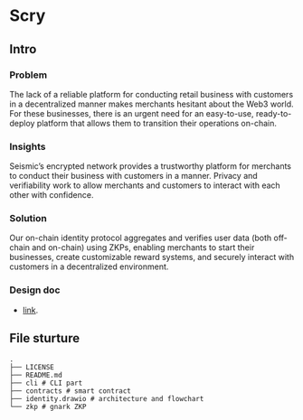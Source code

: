 # Scry

## Intro

### Problem

The lack of a reliable platform for conducting retail business with customers in a decentralized manner makes merchants hesitant about the Web3 world. For these businesses, there is an urgent need for an easy-to-use, ready-to-deploy platform that allows them to transition their operations on-chain.

### Insights

Seismic’s encrypted network provides a trustworthy platform for merchants to conduct their business with customers in a manner. Privacy and verifiability work to allow merchants and customers to interact with each other with confidence.

### Solution

Our on-chain identity protocol aggregates and verifies user data (both off-chain and on-chain) using ZKPs, enabling merchants to start their businesses, create customizable reward systems, and securely interact with customers in a decentralized environment.

### Design doc

- [link](https://docs.google.com/document/d/1oXPV4TauTvuL1x8DHPjNY1MvwvI6XQZFvj--DqDctcw/edit?usp=sharing).

## File sturture

```shell
.
├── LICENSE
├── README.md
├── cli # CLI part
├── contracts # smart contract
├── identity.drawio # architecture and flowchart
└── zkp # gnark ZKP
```
